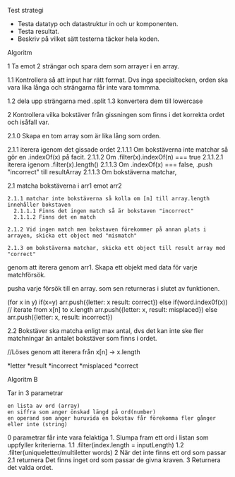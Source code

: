 
Test strategi
- Testa datatyp och datastruktur in och ur komponenten.
- Testa resultat.
- Beskriv på vilket sätt testerna täcker hela koden.

Algoritm

1 Ta emot 2 strängar och spara dem som arrayer i en array.
  
  1.1 Kontrollera så att input har rätt format. Dvs inga specialtecken, orden ska vara lika långa och strängarna får inte vara tommma.

  1.2 dela upp strängarna med .split
  1.3 konvertera dem till lowercase

2 Kontrollera vilka bokstäver från gissningen som finns i det korrekta ordet och isåfall var.

  2.1.0
    Skapa en tom array som är lika lång som orden.

  2.1.1
    iterera igenom det gissade ordet
      2.1.1.1
        Om bokstäverna inte matchar så gör en .indexOf(x) på facit.
      2.1.1.2
        Om .filter(x).indexOf(n) === true
          2.1.1.2.1
            iterera igenom .filter(x).length()
      2.1.1.3
        Om .indexOf(x) === false, .push "incorrect" till resultArray
      2.1.1.3
        Om bokstäverna matchar, 

  2.1 matcha bokstäverna i arr1 emot arr2

    2.1.1 matchar inte bokstäverna så kolla om [n] till array.length innehåller bokstaven
      2.1.1.1 Finns det ingen match så är bokstaven "incorrect"
      2.1.1.2 Finns det en match 

    2.1.2 Vid ingen match men bokstaven förekommer på annan plats i arrayen, skicka ett object med "mismatch"
  
    2.1.3 om bokstäverna matchar, skicka ett object till result array med "correct"

  genom att iterera genom arr1. Skapa ett objekt med data för varje matchförsök.
  
  pusha varje försök till en array. som sen returneras i slutet av funktionen.
  
  (for x in y)
    if(x=y)
      arr.push({letter: x result: correct})
    else if(word.index0f(x))
      // iterate from x[n] to x.length
      arr.push({letter: x, result: misplaced})
    else
      arr.push({letter: x, result: incorrect})

  2.2 Bokstäver ska matcha enligt max antal, 
  dvs det kan inte ske fler matchningar än antalet bokstäver som finns i ordet.

  //Löses genom att iterera från x[n] -> x.length



  *letter
  *result
    *incorrect
    *misplaced
    *correct

Algoritm B

Tar in 3 parametrar

    en lista av ord (array)
    en siffra som anger önskad längd på ord(number)
    en operand som anger huruvida en bokstav får förekomma fler gånger eller inte (string)

0 parametrar får inte vara felaktiga
    1. Slumpa fram ett ord i listan som uppfyller kriterierna.
        1.1 .filter(index.length = inputLength)
        1.2 .filter(uniqueletter/multiletter words)
    2 När det inte finns ett ord som passar
        2.1 returnera Det finns inget ord som passar de givna kraven.
    3 Returnera det valda ordet.

